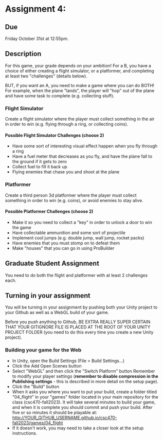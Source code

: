 # Assignment 4: 

## Due
Friday October 31st at 12:55pm.

## Description
For this game, your grade depends on your ambition! For a B, you have a choice of either creating a flight simulator, or a platformer, and completing at least two "challenges" (details below).

BUT, if you want an A, you need to make a game where you can do BOTH! For example, when the plane "lands", the player will "hop" out of the plane and have some task to complete (e.g. collecting stuff).

### Flight Simulator
Create a flight simulator where the player must collect something in the air in order to win (e.g. flying through a ring, or collecting coins).

#### Possible Flight Simulator Challenges (choose 2)
- Have some sort of interesting visual effect happen when you fly through a ring
- Have a fuel meter that decreases as you fly, and have the plane fall to the ground if it gets to zero
- Collect fuel to fill it back up
- Flying enemies that chase you and shoot at the plane

### Platformer
Create a third person 3d platformer where the player must collect something in order to win (e.g. coins), or avoid enemies to stay alive.

#### Possible Platformer Challenges (choose 2)
- Make it so you need to collect a "key" in order to unlock a door to win the game
- Have collectable ammunition and some sort of projectile
- Implement cool jumps (e.g. double jump, wall jump, rocket packs)
- Have enemies that you must stomp on to defeat them
- Make "houses" that you can go in using ProBuilder

## Graduate Student Assignment
You need to do both the flight and platformer with at least 2 challenges each.

## Turning in your assignment
You will be turning in your assignment by pushing both your Unity project to your Github as well as a WebGL build of your game.

Before you push anything to Github, BE EXTRA REALLY SUPER CERTAIN THAT YOUR GITIGNORE FILE IS PLACED AT THE ROOT OF YOUR UNITY PROJECT FOLDER (you need to do this every time you create a new Unity project).

### Building your game for the Web
- In Unity, open the Build Settings (File > Build Settings...)
- Click the Add Open Scenes button
- Select "WebGL" and then click the "Switch Platform" button
Remember to modify your player settings (**remember to disable compression in the Publishing settings** - this is described in more detail on the setup page).
- Click the "Build" button
- When it asks you where you want to put your build, create a folder titled "04_flight" in your "games" folder located in your main repository for the class (csc470-fall2023). It will take several minutes to build your game, and when it is complete you should commit and push your build. After five or so minutes it should be playable at: http://YOUR_GITHUB_USERNAME.github.io/csc470-fall2023/games/04_flight
- If it doesn't work, you may need to take a closer look at the setup instructions.